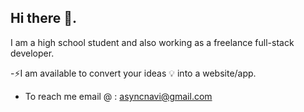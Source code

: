 ## Hi there 👋.

I am a high school student and also working as a freelance full-stack developer.

-⚡I am available to convert your ideas 💡 into a website/app. 
- To reach me email @ : asyncnavi@gmail.com
